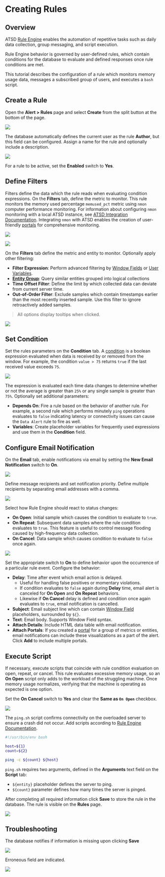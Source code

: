 # Creating Rules

## Overview

ATSD [Rule Engine](https://axibase.com/docs/atsd/rule-engine/) enables the automation of repetitive tasks such as daily data collection, group messaging, and script execution.

Rule Engine behavior is governed by user-defined rules, which contain conditions for the database to evaluate and defined responses once rule conditions are met.

This tutorial describes the configuration of a rule which monitors memory usage data, messages a subscribed group of users, and executes a `bash` script.

## Create a Rule

Open the **Alert > Rules** page and select **Create** from the split button at the bottom of the page.

![](./images/alert-rules.png)

The database automatically defines the current user as the rule **Author**, but this field can be configured. Assign a name for the rule and optionally include a description.

![](./images/rules-overview.png)

For a rule to be active, set the **Enabled** switch to **Yes**.

## Define Filters

Filters define the data which the rule reads when evaluating condition expressions. On the **Filters** tab, define the metric to monitor. This rule monitors the memory used percentage `memused_pct` metric using `nmon` computer performance monitoring. For information about configuring `nmon` monitoring with a local ATSD instance, see [ATSD Integration Documentation](https://axibase.com/docs/atsd/integration/nmon/). Integrating `nmon` with ATSD enables the creation of user-friendly [portals](https://axibase.com/docs/atsd/portals/) for comprehensive monitoring.

![](./images/nmon-portal.png)

[![](./images/button.png)](https://apps.axibase.com/chartlab/d81bf61c#fullscreen)

On the **Filters** tab define the metric and entity to monitor. Optionally apply other filtering:

* **Filter Expression**: Perform advanced filtering by [Window Fields](https://axibase.com/docs/atsd/rule-engine/window-fields.html) or [User Variables](https://axibase.com/docs/atsd/rule-engine/variables.html).
* [**Entity Group**](https://axibase.com/docs/atsd/configuration/entity_groups.html): Query similar entities grouped into logical collections
* **Time Offset Filter**: Define the limit by which collected data can deviate from current server time.
* **Out-of-Order Filter**: Exclude samples which contain timestamps earlier than the most recently inserted sample. Use this filter to ignore retroactively added samples.

> All options display tooltips when clicked.

![](./images/filters-tab.png)

## Set Condition

Set the rules parameters on the **Condition** tab. A [condition](https://axibase.com/docs/atsd/rule-engine/condition.html) is a boolean expression evaluated when data is received by or removed from the window. For example, the condition `value > 75` returns `true` if the last received value exceeds `75`.

![](./images/condition-tab.png)

The expression is evaluated each time data changes to determine whether or not the average is greater than `25%` or any single sample is greater than `75%`. Optionally set additional parameters:

* **Depends On**: Fire a rule based on the behavior of another rule. For example, a second rule which performs minutely `ping` operations evaluates to `false` indicating latency or connectivity issues can cause the `Data Alert` rule to fire as well.
* **Variables**: Create placeholder variables for frequently used expressions and use them in the **Condition** field.

## Configure Email Notification

On the **Email** tab, enable notifications via email by setting the **New Email Notification** switch to **On**.

![](./images/new-email-notification.png)

Define message recipients and set notification priority. Define multiple recipients by separating email addresses with a comma.

![](./images/define-behavior.png)

Select how Rule Engine should react to status changes:

* **On Open**: Initial sample which causes the condition to evaluate to `true`.
* **On Repeat**: Subsequent data samples where the rule condition evaluates to `true`. This feature is useful to control message flooding caused by high-frequency data collection.
* **On Cancel**: Data sample which causes condition to evaluate to `false` once again.

![](./images/on-open-behavior.png)

Set the appropriate switch to **On** to define behavior upon the occurrence of a particular rule event. Configure the behavior:

* **Delay**: Time after event which email action is delayed. 
  * Useful for handling false positives or momentary violations. 
  * If condition evaluates to `false` again during **Delay** time, email alert is canceled for **On Open** and **On Repeat** behaviors.
  * Likewise if **On Cancel** delay is defined and condition once again evaluates to `true`, email notification is cancelled.
* **Subject**: Email subject line which can contain [Window Field](https://axibase.com/docs/atsd/rule-engine/window-fields.html) placeholders, surrounded by `${}`.
* **Text**: Email body. Supports Window Field syntax.
* **Attach Details**: Include HTML data table with email notification.
* **Attach Portals**: If you created a [portal](https://axibase.com/docs/atsd/portals/portals-overview.html) for a group of metrics or entities, email notifications can include these visualizations as a part of the alert. Click **Add** to include multiple portals.

## Execute Script

If necessary, execute scripts that coincide with rule condition evaluation on open, repeat, or cancel. This rule evaluates excessive memory usage, so an **On Open** script only adds to the workload of the struggling machine. Once memory usage normalizes, verifying that the machine is operating as expected is one option.

Set the **On Cancel** switch to **Yes** and clear the **Same as `On Open`** checkbox.

![](./images/ping-on-cancel.png)

The `ping.sh` script confirms connectivity on the overloaded server to ensure a crash did not occur. Add scripts according to [Rule Engine Documentation](https://axibase.com/docs/atsd/rule-engine/scripts.html).

```sh
#!/usr/bin/env bash

host=${1}
count=${2}

ping -c ${count} ${host}
```

`ping.sh` requires two arguments, defined in the **Arguments** text field on the **Script** tab:

* `${entity}` placeholder defines the server to ping.
* `${count}` parameter defines how many times the server is pinged.

After completing all required information click **Save** to store the rule in the database. The rule is visible on the **Rules** page.

![](./images/rules-page.png)

## Troubleshooting

The database notifies if information is missing upon clicking **Save**

![](./images/form-contains-errors.png)

Erroneous field are indicated.

![](./images/this-field-is-required.png)